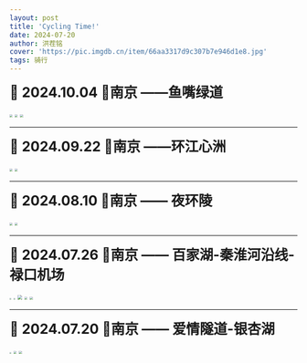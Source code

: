 ```yaml
---
layout: post
title: 'Cycling Time!'
date: 2024-07-20
author: 洪茬铭
cover: 'https://pic.imgdb.cn/item/66aa3317d9c307b7e946d1e8.jpg'
tags: 骑行
---
```




**<font size=5>📆 2024.10.04  📍南京 ——鱼嘴绿道 </font>**

<img src="https://pic.imgdb.cn/item/671f3009d29ded1a8cea0f43.jpg" style="zoom:33%;" />

<img src="https://pic.imgdb.cn/item/671f3016d29ded1a8cea1afc.jpg" style="zoom:33%;" />

<img src="https://pic.imgdb.cn/item/671f3022d29ded1a8cea2367.jpg" style="zoom:33%;" />

---

**<font size=5>📆 2024.09.22  📍南京 ——环江心洲 </font>**

<img src="https://pic.imgdb.cn/item/671f2f20d29ded1a8ce9610a.jpg" style="zoom:33%;" />

<img src="https://pic.imgdb.cn/item/671f2f3dd29ded1a8ce974cf.jpg" style="zoom:33%;" />

---

**<font size=5>📆 2024.08.10  📍南京 —— 夜环陵 </font>**

<img src="https://pic.imgdb.cn/item/66b899ffd9c307b7e9702f9d.jpg" style="zoom:33%;" />

<img src="https://pic.imgdb.cn/item/66b89a15d9c307b7e9706c21.jpg" style="zoom:33%;" />

---

**<font size=5>📆 2024.07.26  📍南京 —— 百家湖-秦淮河沿线-禄口机场 </font>**

<img src="https://pic.imgdb.cn/item/66aa26b3d9c307b7e93a03a5.jpg" style="zoom:20%;" />

<img src="https://pic.imgdb.cn/item/66a79f19d9c307b7e93b28f6.jpg" style="zoom:20%;" />

<img src="https://pic.imgdb.cn/item/66aa2d78d9c307b7e941b319.jpg" style="zoom:50%;" />

<img src="https://pic.imgdb.cn/item/66aa2b18d9c307b7e93f8b86.jpg" style="zoom:33%;" />

<img src="https://pic.imgdb.cn/item/66aa2b2ad9c307b7e93f992e.jpg" style="zoom:33%;" />

---


**<font size=5>📆 2024.07.20  📍南京 —— 爱情隧道-银杏湖 </font>**

<img src="https://pic.imgdb.cn/item/66aa2547d9c307b7e938e0bb.jpg" style="zoom: 20%;" />

<img src="https://pic.imgdb.cn/item/66aa25dfd9c307b7e9395b91.jpg" style="zoom: 33%;" />

<img src="https://pic.imgdb.cn/item/66aa2601d9c307b7e93976be.jpg" style="zoom:33%;" />
